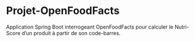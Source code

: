 # Projet-OpenFoodFacts
Application Spring Boot interrogeant OpenFoodFacts pour calculer le Nutri-Score d’un produit à partir de son code-barres.
